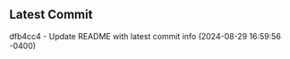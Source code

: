 
## Latest Commit
dfb4cc4 - Update README with latest commit info (2024-08-29 16:59:56 -0400) <Yunxi-Zhou>
